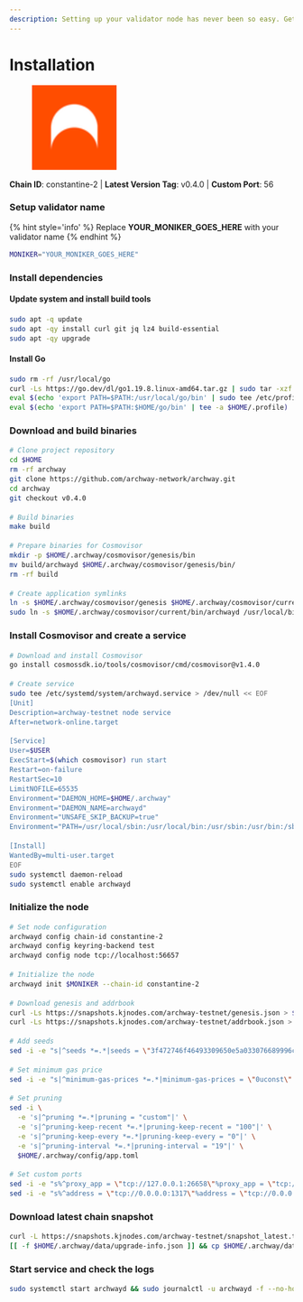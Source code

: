 ```yaml
---
description: Setting up your validator node has never been so easy. Get your validator running in minutes by following step by step instructions.
---
```


# Installation

<figure><img src="https://raw.githubusercontent.com/kj89/cosmos-images/main/logos/archway.png" width="150" alt=""><figcaption></figcaption></figure>

**Chain ID**: constantine-2 | **Latest Version Tag**: v0.4.0 | **Custom Port**: 56

### Setup validator name

{% hint style='info' %}
Replace **YOUR_MONIKER_GOES_HERE** with your validator name
{% endhint %}

```bash
MONIKER="YOUR_MONIKER_GOES_HERE"
```

### Install dependencies

#### Update system and install build tools

```bash
sudo apt -q update
sudo apt -qy install curl git jq lz4 build-essential
sudo apt -qy upgrade
```

#### Install Go

```bash
sudo rm -rf /usr/local/go
curl -Ls https://go.dev/dl/go1.19.8.linux-amd64.tar.gz | sudo tar -xzf - -C /usr/local
eval $(echo 'export PATH=$PATH:/usr/local/go/bin' | sudo tee /etc/profile.d/golang.sh)
eval $(echo 'export PATH=$PATH:$HOME/go/bin' | tee -a $HOME/.profile)
```

### Download and build binaries

```bash
# Clone project repository
cd $HOME
rm -rf archway
git clone https://github.com/archway-network/archway.git
cd archway
git checkout v0.4.0

# Build binaries
make build

# Prepare binaries for Cosmovisor
mkdir -p $HOME/.archway/cosmovisor/genesis/bin
mv build/archwayd $HOME/.archway/cosmovisor/genesis/bin/
rm -rf build

# Create application symlinks
ln -s $HOME/.archway/cosmovisor/genesis $HOME/.archway/cosmovisor/current
sudo ln -s $HOME/.archway/cosmovisor/current/bin/archwayd /usr/local/bin/archwayd
```

### Install Cosmovisor and create a service

```bash
# Download and install Cosmovisor
go install cosmossdk.io/tools/cosmovisor/cmd/cosmovisor@v1.4.0

# Create service
sudo tee /etc/systemd/system/archwayd.service > /dev/null << EOF
[Unit]
Description=archway-testnet node service
After=network-online.target

[Service]
User=$USER
ExecStart=$(which cosmovisor) run start
Restart=on-failure
RestartSec=10
LimitNOFILE=65535
Environment="DAEMON_HOME=$HOME/.archway"
Environment="DAEMON_NAME=archwayd"
Environment="UNSAFE_SKIP_BACKUP=true"
Environment="PATH=/usr/local/sbin:/usr/local/bin:/usr/sbin:/usr/bin:/sbin:/bin:/usr/games:/usr/local/games:/snap/bin:$HOME/.archway/cosmovisor/current/bin"

[Install]
WantedBy=multi-user.target
EOF
sudo systemctl daemon-reload
sudo systemctl enable archwayd
```

### Initialize the node

```bash
# Set node configuration
archwayd config chain-id constantine-2
archwayd config keyring-backend test
archwayd config node tcp://localhost:56657

# Initialize the node
archwayd init $MONIKER --chain-id constantine-2

# Download genesis and addrbook
curl -Ls https://snapshots.kjnodes.com/archway-testnet/genesis.json > $HOME/.archway/config/genesis.json
curl -Ls https://snapshots.kjnodes.com/archway-testnet/addrbook.json > $HOME/.archway/config/addrbook.json

# Add seeds
sed -i -e "s|^seeds *=.*|seeds = \"3f472746f46493309650e5a033076689996c8881@archway-testnet.rpc.kjnodes.com:56659\"|" $HOME/.archway/config/config.toml

# Set minimum gas price
sed -i -e "s|^minimum-gas-prices *=.*|minimum-gas-prices = \"0uconst\"|" $HOME/.archway/config/app.toml

# Set pruning
sed -i \
  -e 's|^pruning *=.*|pruning = "custom"|' \
  -e 's|^pruning-keep-recent *=.*|pruning-keep-recent = "100"|' \
  -e 's|^pruning-keep-every *=.*|pruning-keep-every = "0"|' \
  -e 's|^pruning-interval *=.*|pruning-interval = "19"|' \
  $HOME/.archway/config/app.toml

# Set custom ports
sed -i -e "s%^proxy_app = \"tcp://127.0.0.1:26658\"%proxy_app = \"tcp://127.0.0.1:56658\"%; s%^laddr = \"tcp://127.0.0.1:26657\"%laddr = \"tcp://127.0.0.1:56657\"%; s%^pprof_laddr = \"localhost:6060\"%pprof_laddr = \"localhost:56060\"%; s%^laddr = \"tcp://0.0.0.0:26656\"%laddr = \"tcp://0.0.0.0:56656\"%; s%^prometheus_listen_addr = \":26660\"%prometheus_listen_addr = \":56660\"%" $HOME/.archway/config/config.toml
sed -i -e "s%^address = \"tcp://0.0.0.0:1317\"%address = \"tcp://0.0.0.0:56317\"%; s%^address = \":8080\"%address = \":56080\"%; s%^address = \"0.0.0.0:9090\"%address = \"0.0.0.0:56090\"%; s%^address = \"0.0.0.0:9091\"%address = \"0.0.0.0:56091\"%; s%:8545%:56545%; s%:8546%:56546%; s%:6065%:56065%" $HOME/.archway/config/app.toml
```

### Download latest chain snapshot

```bash
curl -L https://snapshots.kjnodes.com/archway-testnet/snapshot_latest.tar.lz4 | tar -Ilz4 -xf - -C $HOME/.archway
[[ -f $HOME/.archway/data/upgrade-info.json ]] && cp $HOME/.archway/data/upgrade-info.json $HOME/.archway/cosmovisor/genesis/upgrade-info.json
```

### Start service and check the logs

```bash
sudo systemctl start archwayd && sudo journalctl -u archwayd -f --no-hostname -o cat
```
